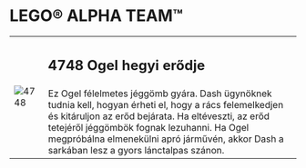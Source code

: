 # LEGO® ALPHA TEAM™

<table>
<tr>
<td rowspan="2"><img alt="4748" src="https://www.lego.com/cdn/product-assets/product.img.pri/4748_prod.jpg"></td>
<td><h2>4748 Ogel hegyi erődje</h2></td>
</tr>
<tr>
<td>
Ez Ogel félelmetes jéggömb gyára. Dash ügynöknek tudnia kell, hogyan érheti el, hogy a rács felemelkedjen és kitáruljon az erőd bejárata. Ha eltéveszti, az erőd tetejéről jéggömbök fognak lezuhanni. Ha Ogel megpróbálna elmenekülni apró járművén, akkor Dash a sarkában lesz a gyors lánctalpas szánon.
</td>
</tr>
</table>